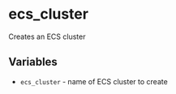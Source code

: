 # ecs_cluster

Creates an ECS cluster

## Variables

* `ecs_cluster` - name of ECS cluster to create
